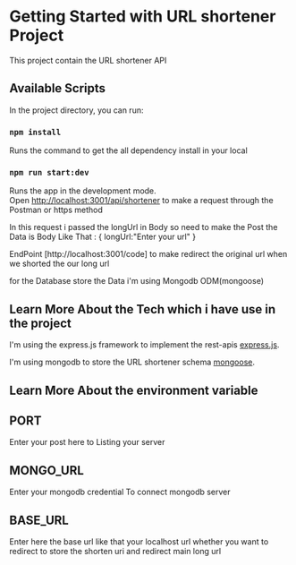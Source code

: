 # Getting Started with URL shortener Project

This project contain the URL shortener API 
## Available Scripts

In the project directory, you can run:

### `npm install`
Runs the command to get the all dependency install in your local

### `npm run start:dev`

Runs the app in the development mode.\
Open [http://localhost:3001/api/shortener](http://localhost:3000/api/shortener) to make a request through the Postman or https method 

In this request i passed the longUrl in Body so need to make the Post the Data is Body Like That : {
    longUrl:"Enter your url"
}

EndPoint [http://localhost:3001/code] to make redirect the original url when we shorted the our long url

for the Database store the Data i'm using Mongodb ODM(mongoose)

## Learn More About the Tech which i have use in the project
I'm using the express.js framework to implement the rest-apis [express.js](https://expressjs.com/).

I'm using mongodb to store the URL shortener schema [mongoose](https://mongoosejs.com/docs/).

## Learn More About the environment variable

## PORT 
Enter your post here to Listing your server 

## MONGO_URL
Enter your mongodb credential To connect mongodb server

## BASE_URL 
Enter here the base url like that your localhost url whether you want to redirect to store the shorten uri and redirect main long url


